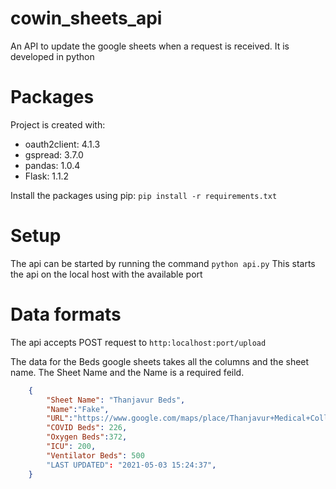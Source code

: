 # cowin_sheets_api
An API to update the google sheets when a request is received.
It is developed in python

# Packages

Project is created with:
* oauth2client: 4.1.3
* gspread: 3.7.0
* pandas: 1.0.4
* Flask: 1.1.2


Install the packages using pip:
```pip install -r requirements.txt```

# Setup

The api can be started by running the command
`python api.py`
This starts the api on the local host with the available port

# Data formats
The api accepts POST request to `http:localhost:port/upload`

The data for the Beds google sheets takes all the columns and the sheet name. The Sheet Name and the Name is a required feild.
``` json
    {
        "Sheet Name": "Thanjavur Beds",
        "Name":"Fake",
        "URL":"https://www.google.com/maps/place/Thanjavur+Medical+College/@10.7580923,79.1035782,17z/data=!4m9!1m2!2m1!1sThanjavur+Medical+College!3m5!1s0x3baabf337761a613:0x69900b85db55755e!8m2!3d10.7586!4d79.1066!15sChlUaGFuamF2dXIgTWVkaWNhbCBDb2xsZWdlWiwKD21lZGljYWwgY29sbGVnZSIZdGhhbmphdnVyIG1lZGljYWwgY29sbGVnZZIBDm1lZGljYWxfc2Nob29ssAEA",
        "COVID Beds": 226,
        "Oxygen Beds":372,
        "ICU": 200,
        "Ventilator Beds": 500
        "LAST UPDATED": "2021-05-03 15:24:37",		
    }
```
